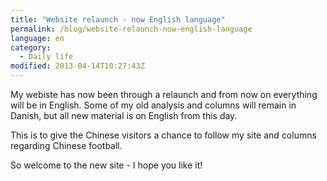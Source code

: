 ```yaml
---
title: "Website relaunch - now English language"
permalink: /blog/website-relaunch-now-english-language
language: en
category:
  - Daily life
modified: 2013-04-14T10:27:43Z
---
```


My webiste has now been through a relaunch and from now on everything will be in English. Some of my old analysis and columns will remain in Danish, but all new material is on English from this day.

This is to give the Chinese visitors a chance to follow my site and columns regarding Chinese football.

So welcome to the new site - I hope you like it!
